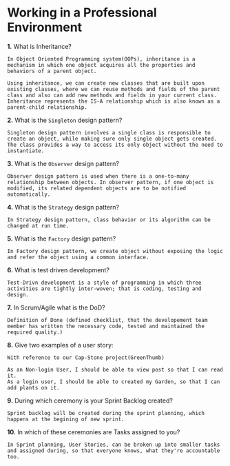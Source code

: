 # Working in a Professional Environment

**1.** What is Inheritance?
<!-- enter you answer in the space below -->
```
In Object Oriented Programming system(OOPs), inheritance is a mechanism in which one object acquires all the properties and behaviors of a parent object. 

Using inheritance, we can create new classes that are built upon existing classes, where we can reuse methods and fields of the parent class and also can add new methods and fields in your current class. Inheritance represents the IS-A relationship which is also known as a parent-child relationship.

```
**2.** What is the `Singleton` design pattern?
<!-- enter you answer in the space below -->
```
Singleton design pattern involves a single class is responsible to create an object, while making sure only single object gets created. The class provides a way to access its only object without the need to instantiate.

```
**3.** What is the `Observer` design pattern?
<!-- enter you answer in the space below -->
```
Observer design pattern is used when there is a one-to-many relationship between objects. In observer pattern, if one object is modified, its related dependent objects are to be notified automatically.

```
**4.** What is the `Strategy` design pattern?
<!-- enter you answer in the space below -->
```
In Strategy design pattern, class behavior or its algorithm can be changed at run time.

```
**5.** What is the `Factory` design pattern?
<!-- enter you answer in the space below -->
```
In Factory design pattern, we create object without exposing the logic and refer the object using a common interface.

```
**6.** What is test driven development?
<!-- enter you answer in the space below -->
```
Test-Drivn development is a style of programming in which three activities are tightly inter-woven; that is coding, testing and design.

```
**7.** In Scrum/Agile what is the DoD?
<!-- enter you answer in the space below -->
```
Definition of Done (defined checklist, that the developement team member has written the necessary code, tested and maintained the required quality.)

```
**8.** Give two examples of a user story:
<!-- enter you answer in the space below -->
```
With reference to our Cap-Stone project(GreenThumb)

As an Non-login User, I should be able to view post so that I can read it.
As a login user, I should be able to created my Garden, so that I can add plants on it.

```
**9.** During which ceremony is your Sprint Backlog created?
<!-- enter you answer in the space below -->
```
Sprint backlog will be created during the sprint planning, which happens at the begining of new sprint.

```
**10.** In which of these ceremonies are Tasks assigned to you?
<!-- enter you answer in the space below -->
```
In Sprint planning, User Stories, can be broken up into smaller tasks and assigned during, so that everyone knows, what they're accountable too. 

```
